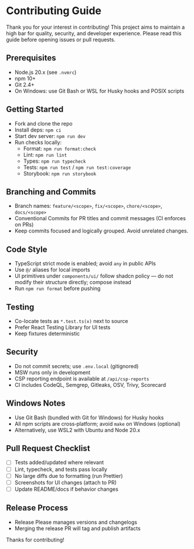 # Contributing Guide

Thank you for your interest in contributing! This project aims to maintain a high bar for quality, security, and developer experience. Please read this guide before opening issues or pull requests.

## Prerequisites
- Node.js 20.x (see `.nvmrc`)
- npm 10+
- Git 2.4+
- On Windows: use Git Bash or WSL for Husky hooks and POSIX scripts

## Getting Started
- Fork and clone the repo
- Install deps: `npm ci`
- Start dev server: `npm run dev`
- Run checks locally:
  - Format: `npm run format:check`
  - Lint: `npm run lint`
  - Types: `npm run typecheck`
  - Tests: `npm run test` / `npm run test:coverage`
  - Storybook: `npm run storybook`

## Branching and Commits
- Branch names: `feature/<scope>`, `fix/<scope>`, `chore/<scope>`, `docs/<scope>`
- Conventional Commits for PR titles and commit messages (CI enforces on PRs)
- Keep commits focused and logically grouped. Avoid unrelated changes.

## Code Style
- TypeScript strict mode is enabled; avoid `any` in public APIs
- Use `@/` aliases for local imports
- UI primitives under `components/ui/` follow shadcn policy — do not modify their structure directly; compose instead
- Run `npm run format` before pushing

## Testing
- Co-locate tests as `*.test.ts(x)` next to source
- Prefer React Testing Library for UI tests
- Keep fixtures deterministic

## Security
- Do not commit secrets; use `.env.local` (gitignored)
- MSW runs only in development
- CSP reporting endpoint is available at `/api/csp-reports`
- CI includes CodeQL, Semgrep, Gitleaks, OSV, Trivy, Scorecard

## Windows Notes
- Use Git Bash (bundled with Git for Windows) for Husky hooks
- All npm scripts are cross‑platform; avoid `make` on Windows (optional)
- Alternatively, use WSL2 with Ubuntu and Node 20.x

## Pull Request Checklist
- [ ] Tests added/updated where relevant
- [ ] Lint, typecheck, and tests pass locally
- [ ] No large diffs due to formatting (run Prettier)
- [ ] Screenshots for UI changes (attach to PR)
- [ ] Update README/docs if behavior changes

## Release Process
- Release Please manages versions and changelogs
- Merging the release PR will tag and publish artifacts

Thanks for contributing!
